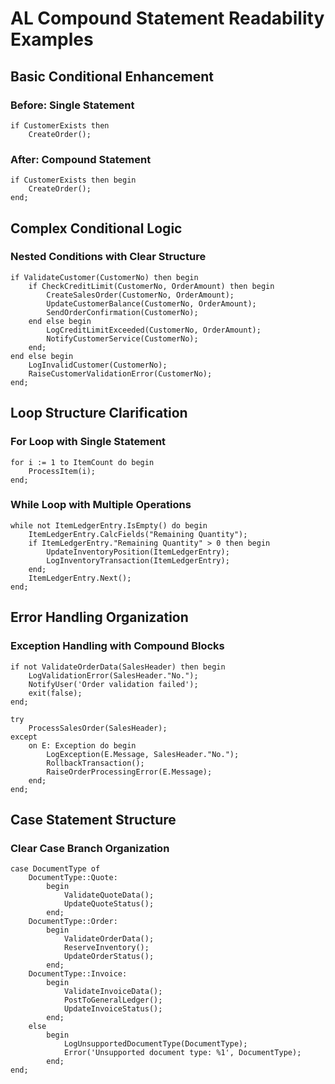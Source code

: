 # AL Compound Statement Readability Examples

## Basic Conditional Enhancement

### Before: Single Statement
```al
if CustomerExists then
    CreateOrder();
```

### After: Compound Statement
```al
if CustomerExists then begin
    CreateOrder();
end;
```

## Complex Conditional Logic

### Nested Conditions with Clear Structure
```al
if ValidateCustomer(CustomerNo) then begin
    if CheckCreditLimit(CustomerNo, OrderAmount) then begin
        CreateSalesOrder(CustomerNo, OrderAmount);
        UpdateCustomerBalance(CustomerNo, OrderAmount);
        SendOrderConfirmation(CustomerNo);
    end else begin
        LogCreditLimitExceeded(CustomerNo, OrderAmount);
        NotifyCustomerService(CustomerNo);
    end;
end else begin
    LogInvalidCustomer(CustomerNo);
    RaiseCustomerValidationError(CustomerNo);
end;
```

## Loop Structure Clarification

### For Loop with Single Statement
```al
for i := 1 to ItemCount do begin
    ProcessItem(i);
end;
```

### While Loop with Multiple Operations
```al
while not ItemLedgerEntry.IsEmpty() do begin
    ItemLedgerEntry.CalcFields("Remaining Quantity");
    if ItemLedgerEntry."Remaining Quantity" > 0 then begin
        UpdateInventoryPosition(ItemLedgerEntry);
        LogInventoryTransaction(ItemLedgerEntry);
    end;
    ItemLedgerEntry.Next();
end;
```

## Error Handling Organization

### Exception Handling with Compound Blocks
```al
if not ValidateOrderData(SalesHeader) then begin
    LogValidationError(SalesHeader."No.");
    NotifyUser('Order validation failed');
    exit(false);
end;

try
    ProcessSalesOrder(SalesHeader);
except
    on E: Exception do begin
        LogException(E.Message, SalesHeader."No.");
        RollbackTransaction();
        RaiseOrderProcessingError(E.Message);
    end;
end;
```

## Case Statement Structure

### Clear Case Branch Organization
```al
case DocumentType of
    DocumentType::Quote:
        begin
            ValidateQuoteData();
            UpdateQuoteStatus();
        end;
    DocumentType::Order:
        begin
            ValidateOrderData();
            ReserveInventory();
            UpdateOrderStatus();
        end;
    DocumentType::Invoice:
        begin
            ValidateInvoiceData();
            PostToGeneralLedger();
            UpdateInvoiceStatus();
        end;
    else
        begin
            LogUnsupportedDocumentType(DocumentType);
            Error('Unsupported document type: %1', DocumentType);
        end;
end;
```